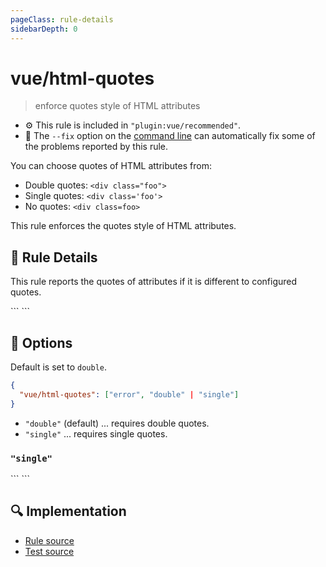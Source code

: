 ```yaml
---
pageClass: rule-details
sidebarDepth: 0
---
```

# vue/html-quotes
> enforce quotes style of HTML attributes

- :gear: This rule is included in `"plugin:vue/recommended"`.
- :wrench: The `--fix` option on the [command line](https://eslint.org/docs/user-guide/command-line-interface#fixing-problems) can automatically fix some of the problems reported by this rule.

You can choose quotes of HTML attributes from:

- Double quotes: `<div class="foo">`
- Single quotes: `<div class='foo'>`
- No quotes: `<div class=foo>`

This rule enforces the quotes style of HTML attributes.

## :book: Rule Details

This rule reports the quotes of attributes if it is different to configured quotes.

<eslint-code-block fix :rules="{'vue/html-quotes': ['error']}">
```
<template>
  <!-- ✓ GOOD -->
  <img src="./logo.png">

  <!-- ✗ BAD -->
  <img src='./logo.png'>
  <img src=./logo.png>
</template>
```
</eslint-code-block>

## :wrench: Options

Default is set to `double`.

```json
{
  "vue/html-quotes": ["error", "double" | "single"]
}
```

- `"double"` (default) ... requires double quotes.
- `"single"` ... requires single quotes.

### `"single"`

<eslint-code-block fix :rules="{'vue/html-quotes': ['error', 'single']}">
```
<template>
  <!-- ✓ GOOD -->
  <img src='./logo.png'>

  <!-- ✗ BAD -->
  <img src="./logo.png">
  <img src=./logo.png>
</template>
```
</eslint-code-block>

## :mag: Implementation

- [Rule source](https://github.com/vuejs/eslint-plugin-vue/blob/master/lib/rules/html-quotes.js)
- [Test source](https://github.com/vuejs/eslint-plugin-vue/blob/master/tests/lib/rules/html-quotes.js)
